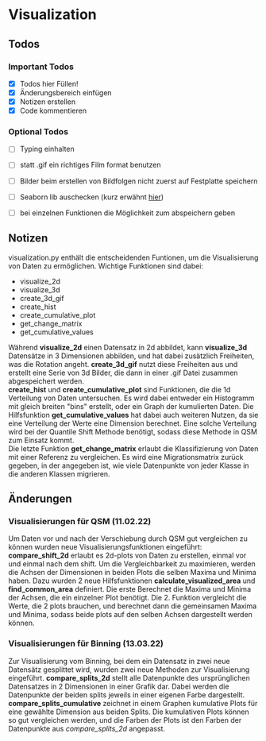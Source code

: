 # Visualization

## Todos

### Important Todos
* [x] Todos hier Füllen!
* [x] Änderungsbereich einfügen
* [x] Notizen erstellen
* [x] Code kommentieren

### Optional Todos
* [ ] Typing einhalten
* [ ] statt .gif ein richtiges Film format benutzen
* [ ] Bilder beim erstellen von Bildfolgen nicht zuerst auf Festplatte speichern
* [ ] Seaborn lib auschecken (kurz erwähnt [hier](https://youtu.be/lnfGvdCqGYs?t=147))
* [ ] bei einzelnen Funktionen die Möglichkeit zum abspeichern geben


## Notizen
visualization.py enthält die entscheidenden Funtionen, um die Visualisierung von Daten
zu ermöglichen. Wichtige Funktionen sind dabei:

* visualize_2d
* visualize_3d
* create_3d_gif
* create_hist
* create_cumulative_plot
* get_change_matrix
* get_cumulative_values

Während __visualize_2d__ einen Datensatz in 2d abbildet, kann __visualize_3d__
Datensätze in 3 Dimensionen abbilden, und hat dabei zusätzlich Freiheiten, was die
Rotation angeht. __create_3d_gif__ nutzt diese Freiheiten aus und erstellt eine Serie von 3d Bilder, die 
dann in einer .gif Datei zusammen abgespeichert werden.\
__create_hist__ und __create_cumulative_plot__ sind Funktionen, die die 1d Verteilung von Daten
untersuchen. Es wird dabei entweder ein Histogramm mit gleich breiten "bins" erstellt,
oder ein Graph der kumulierten Daten. Die Hilfsfunktion __get_cumulative_values__ hat
dabei auch weiteren Nutzen, da sie eine Verteilung der Werte eine Dimension berechnet.
Eine solche Verteilung wird bei der Quantile Shift Methode benötigt, sodass diese Methode
in QSM zum Einsatz kommt.\
Die letzte Funktion __get_change_matrix__ erlaubt die Klassifizierung von Daten mit einer
Referenz zu vergleichen. Es wird eine Migrationsmatrix zurück gegeben, in der angegeben
ist, wie viele Datenpunkte von jeder Klasse in die anderen Klassen migrieren.

## Änderungen

### Visualisierungen für QSM (11.02.22)
Um Daten vor und nach der Verschiebung durch QSM gut vergleichen zu können wurden
neue Visualisierungsfunktionen eingeführt: __compare_shift_2d__ erlaubt es 2d-plots von
Daten zu erstellen, einmal vor und einmal nach dem shift. Um die Vergleichbarkeit zu 
maximieren, werden die Achsen der Dimensionen in beiden Plots die selben Maxima und
Minima haben. Dazu wurden 2 neue Hilfsfunktionen __calculate_visualized_area__ und
__find_common_area__ definiert. Die erste Berechnet die Maxima und Minima der Achsen,
die ein einzelner Plot benötigt. Die 2. Funktion vergleicht die Werte, die 2 plots
brauchen, und berechnet dann die gemeinsamen Maxima und Minima, sodass beide plots auf
den selben Achsen dargestellt werden können.

### Visualisierungen für Binning (13.03.22)

Zur Visualisierung vom Binning, bei dem ein Datensatz in zwei neue Datensätz gesplittet wird,
wurden zwei neue Methoden zur Visualisierung eingeführt. __compare_splits_2d__ stellt alle
Datenpunkte des ursprünglichen Datensatzes in 2 Dimensionen in einer Grafik dar. Dabei werden
die Datenpunkte der beiden splits jeweils in einer eigenen Farbe dargestellt.\
__compare_splits_cumulative__ zeichnet in einem Graphen kumulative Plots für eine gewählte
Dimension aus beiden Splits. Die kumulativen Plots können so gut vergleichen werden, und die
Farben der Plots ist den Farben der Datenpunkte aus _compare_splits_2d_ angepasst.